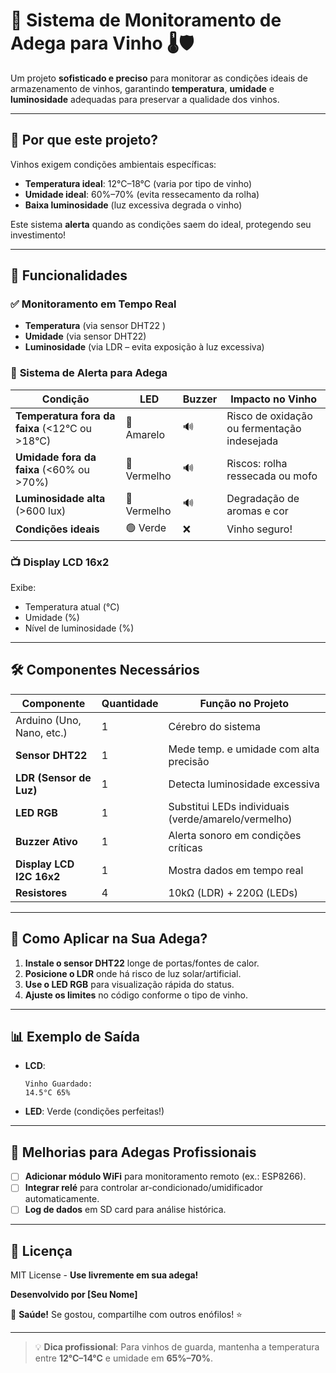 # 🍷 **Sistema de Monitoramento de Adega para Vinho** 🌡️🛡️  

Um projeto **sofisticado e preciso** para monitorar as condições ideais de armazenamento de vinhos, garantindo **temperatura**, **umidade** e **luminosidade** adequadas para preservar a qualidade dos vinhos.  

---

## 📌 **Por que este projeto?**  
Vinhos exigem condições ambientais específicas:  
- **Temperatura ideal**: 12°C–18°C (varia por tipo de vinho)  
- **Umidade ideal**: 60%–70% (evita ressecamento da rolha)  
- **Baixa luminosidade** (luz excessiva degrada o vinho)  

Este sistema **alerta** quando as condições saem do ideal, protegendo seu investimento!  

---

## 🎯 **Funcionalidades**  
### ✅ **Monitoramento em Tempo Real**  
- **Temperatura** (via sensor DHT22 )  
- **Umidade** (via sensor DHT22)  
- **Luminosidade** (via LDR – evita exposição à luz excessiva)  

### 🚨 **Sistema de Alerta para Adega**  
| Condição                | LED    | Buzzer | Impacto no Vinho |  
|-------------------------|--------|--------|------------------|  
| **Temperatura fora da faixa** (<12°C ou >18°C) | 🔶 Amarelo | 🔊 | Risco de oxidação ou fermentação indesejada |  
| **Umidade fora da faixa** (<60% ou >70%)       | 🔴 Vermelho | 🔊 | Riscos: rolha ressecada ou mofo |  
| **Luminosidade alta** (>600 lux)               | 🔴 Vermelho | 🔊 | Degradação de aromas e cor |  
| **Condições ideais**                           | 🟢 Verde   | ❌  | Vinho seguro! |  

### 📺 **Display LCD 16x2**  
Exibe:  
- Temperatura atual (°C)  
- Umidade (%)  
- Nível de luminosidade (%)  

---

## 🛠 **Componentes Necessários**  
| Componente               | Quantidade | Função no Projeto |  
|--------------------------|------------|-------------------|  
| Arduino (Uno, Nano, etc.) | 1          | Cérebro do sistema |  
| **Sensor DHT22**         | 1          | Mede temp. e umidade com alta precisão |  
| **LDR (Sensor de Luz)**  | 1          | Detecta luminosidade excessiva |  
| **LED RGB**              | 1          | Substitui LEDs individuais (verde/amarelo/vermelho) |  
| **Buzzer Ativo**         | 1          | Alerta sonoro em condições críticas |  
| **Display LCD I2C 16x2** | 1          | Mostra dados em tempo real |  
| **Resistores**           | 4          | 10kΩ (LDR) + 220Ω (LEDs) |  

---


## 🍇 **Como Aplicar na Sua Adega?**  
1. **Instale o sensor DHT22** longe de portas/fontes de calor.  
2. **Posicione o LDR** onde há risco de luz solar/artificial.  
3. **Use o LED RGB** para visualização rápida do status.  
4. **Ajuste os limites** no código conforme o tipo de vinho.  

---

## 📊 **Exemplo de Saída**  
- **LCD**:  
  ```
  Vinho Guardado:  
  14.5°C 65%  
  ```  
- **LED**: Verde (condições perfeitas!)  

---

## 🚀 **Melhorias para Adegas Profissionais**  
- [ ] **Adicionar módulo WiFi** para monitoramento remoto (ex.: ESP8266).  
- [ ] **Integrar relé** para controlar ar-condicionado/umidificador automaticamente.  
- [ ] **Log de dados** em SD card para análise histórica.  

---

## 📜 **Licença**  
MIT License - **Use livremente em sua adega!**  

**Desenvolvido por [Seu Nome]**  

🍾 **Saúde!** Se gostou, compartilhe com outros enófilos! ⭐  

--- 

> 💡 **Dica profissional**: Para vinhos de guarda, mantenha a temperatura entre **12°C–14°C** e umidade em **65%–70%**.